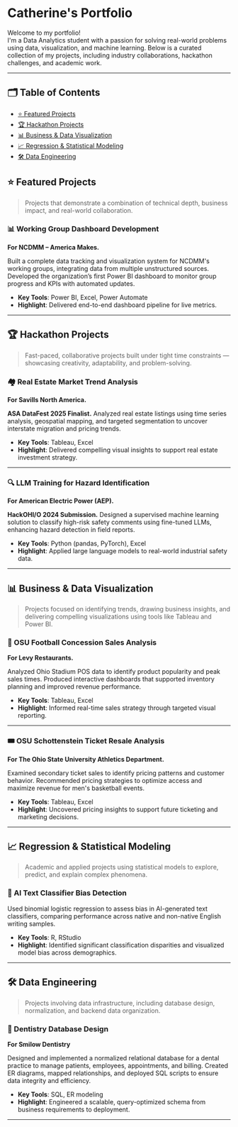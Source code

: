 # Catherine's Portfolio

Welcome to my portfolio!  
I'm a Data Analytics student with a passion for solving real-world problems using data, visualization, and machine learning. Below is a curated collection of my projects, including industry collaborations, hackathon challenges, and academic work.

---

## 🗂️ Table of Contents

- [⭐ Featured Projects](#-featured-projects)
- [🏆 Hackathon Projects](#-hackathon-projects)
- [📊 Business & Data Visualization](#-business--data-visualization)
- [📈 Regression & Statistical Modeling](#-regression--statistical-modeling)
- [🛠️ Data Engineering](#-data-engineering)


## ⭐ Featured Projects

> Projects that demonstrate a combination of technical depth, business impact, and real-world collaboration.

### 📊 Working Group Dashboard Development  
**For NCDMM – America Makes.**

Built a complete data tracking and visualization system for NCDMM's working groups, integrating data from multiple unstructured sources. Developed the organization’s first Power BI dashboard to monitor group progress and KPIs with automated updates.  
- **Key Tools**: Power BI, Excel, Power Automate
- **Highlight**: Delivered end-to-end dashboard pipeline for live metrics.

---

## 🏆 Hackathon Projects

> Fast-paced, collaborative projects built under tight time constraints — showcasing creativity, adaptability, and problem-solving.

### 🏘️ Real Estate Market Trend Analysis  
**For Savills North America.**

**ASA DataFest 2025 Finalist.** Analyzed real estate listings using time series analysis, geospatial mapping, and targeted segmentation to uncover interstate migration and pricing trends.  
- **Key Tools**: Tableau, Excel  
- **Highlight**: Delivered compelling visual insights to support real estate investment strategy.

***

### 🔍 LLM Training for Hazard Identification  
**For American Electric Power (AEP).**

**HackOHI/O 2024 Submission.** Designed a supervised machine learning solution to classify high-risk safety comments using fine-tuned LLMs, enhancing hazard detection in field reports.  
- **Key Tools**: Python (pandas, PyTorch), Excel  
- **Highlight**: Applied large language models to real-world industrial safety data.

---

## 📊 Business & Data Visualization

> Projects focused on identifying trends, drawing business insights, and delivering compelling visualizations using tools like Tableau and Power BI.

### 🏈 OSU Football Concession Sales Analysis  
**For Levy Restaurants.**  

Analyzed Ohio Stadium POS data to identify product popularity and peak sales times. Produced interactive dashboards that supported inventory planning and improved revenue performance.  
- **Key Tools**: Tableau, Excel  
- **Highlight**: Informed real-time sales strategy through targeted visual reporting.

***

### 🎟️ OSU Schottenstein Ticket Resale Analysis  
**For The Ohio State University Athletics Department.**

Examined secondary ticket sales to identify pricing patterns and customer behavior. Recommended pricing strategies to optimize access and maximize revenue for men's basketball events.  
- **Key Tools**: Tableau, Excel  
- **Highlight**: Uncovered pricing insights to support future ticketing and marketing decisions.

---

## 📈 Regression & Statistical Modeling

> Academic and applied projects using statistical models to explore, predict, and explain complex phenomena.

### 🤖 AI Text Classifier Bias Detection  
Used binomial logistic regression to assess bias in AI-generated text classifiers, comparing performance across native and non-native English writing samples.  
- **Key Tools**: R, RStudio  
- **Highlight**: Identified significant classification disparities and visualized model bias across demographics.

---

## 🛠️ Data Engineering

> Projects involving data infrastructure, including database design, normalization, and backend data organization.

### 🦷 Dentistry Database Design  
**For Smilow Dentistry**

Designed and implemented a normalized relational database for a dental practice to manage patients, employees, appointments, and billing. Created ER diagrams, mapped relationships, and deployed SQL scripts to ensure data integrity and efficiency.  
- **Key Tools**: SQL, ER modeling  
- **Highlight**: Engineered a scalable, query-optimized schema from business requirements to deployment.

---
